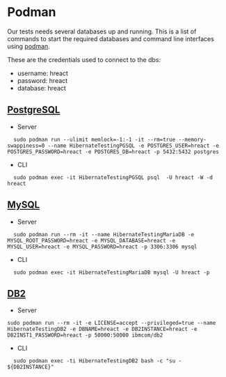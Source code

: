 # Podman

Our tests needs several databases up and running.
This is a list of commands to start the required databases and command line interfaces using [podman].

These are the credentials used to connect to the dbs:
* username: hreact
* password: hreact
* database: hreact

[podman]:https://podman.io/

## [PostgreSQL]

[PostgreSQL]:https://www.postgresql.org/

* Server
```
  sudo podman run --ulimit memlock=-1:-1 -it --rm=true --memory-swappiness=0 --name HibernateTestingPGSQL -e POSTGRES_USER=hreact -e POSTGRES_PASSWORD=hreact -e POSTGRES_DB=hreact -p 5432:5432 postgres
```

* CLI
```
  sudo podman exec -it HibernateTestingPGSQL psql  -U hreact -W -d hreact
```

## [MySQL]

[MySQL]:https://www.mysql.com/

* Server
```
  sudo podman run --rm -it --name HibernateTestingMariaDB -e MYSQL_ROOT_PASSWORD=hreact -e MYSQL_DATABASE=hreact -e MYSQL_USER=hreact -e MYSQL_PASSWORD=hreact -p 3306:3306 mysql
```

* CLI
```
  sudo podman exec -it HibernateTestingMariaDB mysql -U hreact -p
```

## [DB2]

[DB2]:https://www.ibm.com/analytics/db2

* Server
```
sudo podman run --rm -it -e LICENSE=accept --privileged=true --name HibernateTestingDB2 -e DBNAME=hreact -e DB2INSTANCE=hreact -e DB2INST1_PASSWORD=hreact -p 50000:50000 ibmcom/db2
```

* CLI
```
  sudo podman exec -ti HibernateTestingDB2 bash -c "su - ${DB2INSTANCE}"
```
